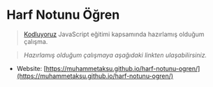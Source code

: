 # Harf Notunu Öğren

> [Kodluyoruz](https://www.kodluyoruz.org/) JavaScript eğitimi kapsamında hazırlamış olduğum çalışma.

> _Hazırlamış olduğum çalışmaya aşağıdaki linkten ulaşabilirsiniz._

-   Website: [https://muhammetaksu.github.io/harf-notunu-ogren/](https://muhammetaksu.github.io/harf-notunu-ogren/)
